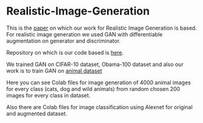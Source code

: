 # Realistic-Image-Generation

This is the [paper](https://arxiv.org/pdf/2006.10738.pdf) on which our work for Realistic Image Generation is based.
For realistic image generation we used GAN with differentiable augmentation on generator and discriminator.

Repository on which is our code based is [here](https://github.com/mit-han-lab/data-efficient-gans).

We trained GAN on CIFAR-10 dataset, Obama-100 dataset and also our work is to train GAN on [animal dataset](https://www.kaggle.com/andrewmvd/animal-faces)

Here you can see Colab files for image generation of 4000 animal images for every class (cats, dog and wild animals) from random chosen 200 images for every class in dataset.

Also there are Colab files for image classification using Alexnet for original and augmented dataset.
